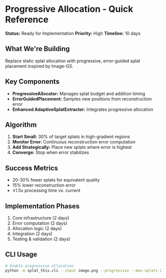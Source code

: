 # Progressive Allocation - Quick Reference

**Status:** Ready for Implementation
**Priority:** High
**Timeline:** 10 days

## What We're Building
Replace static splat allocation with progressive, error-guided splat placement inspired by Image-GS.

## Key Components
- **ProgressiveAllocator:** Manages splat budget and addition timing
- **ErrorGuidedPlacement:** Samples new positions from reconstruction error
- **Enhanced AdaptiveSplatExtractor:** Integrates progressive allocation

## Algorithm
1. **Start Small:** 30% of target splats in high-gradient regions
2. **Monitor Error:** Continuous reconstruction error computation
3. **Add Strategically:** Place new splats where error is highest
4. **Converge:** Stop when error stabilizes

## Success Metrics
- 20-30% fewer splats for equivalent quality
- 15% lower reconstruction error
- ≤1.5x processing time vs. current

## Implementation Phases
1. Core infrastructure (2 days)
2. Error computation (2 days)
3. Allocation logic (2 days)
4. Integration (2 days)
5. Testing & validation (2 days)

## CLI Usage
```bash
# Enable progressive allocation
python -m splat_this.cli --input image.png --progressive --max-splats 2000
```